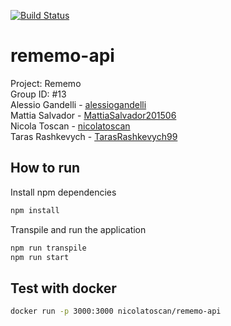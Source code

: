 [![Build Status](https://travis-ci.org/nicolatoscan/rememo-api.svg?branch=main)](https://travis-ci.org/nicolatoscan/rememo-api)

# rememo-api

Project: Rememo<br>
Group ID: #13<br>
Alessio Gandelli - [alessiogandelli](https://github.com/alessiogandelli)<br>
Mattia Salvador - [MattiaSalvador201506](https://github.com/MattiaSalvador201506)<br>
Nicola Toscan - [nicolatoscan](https://github.com/nicolatoscan)<br>
Taras Rashkevych - [TarasRashkevych99](https://github.com/TarasRashkevych99)

## How to run
Install npm dependencies

```bash
npm install
```

Transpile and run the application

```bash
npm run transpile
npm run start
```

## Test with docker
```bash
docker run -p 3000:3000 nicolatoscan/rememo-api
```
